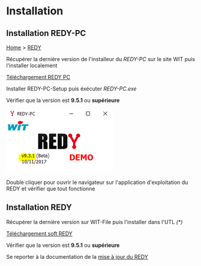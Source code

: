 # Installation

## Installation REDY-PC

[Home](../sitemap.md) > [REDY](index.md)

Récupérer la dernière version de l'installeur du *REDY-PC* sur le site WIT puis l'installer localement

[Téléchargement REDY PC](https://www.wit.fr/?page_id=14117&download-info=redy-pc)

Installer REDY-PC-Setup puis éxécuter *REDY-PC.exe*

Vérifier que la version est **9.5.1** ou **supérieure**

![REDY PC](assets/install_1.png)

Double cliquer pour ouvrir le navigateur sur l'application d'exploitation du REDY et vérifier que tout fonctionne

## Installation REDY

Récupérer la dernière version sur WIT-File puis l'installer dans l'UTL _(*)_

[Téléchargement soft REDY](https://www.wit.fr/?page_id=14117&download-info=soft-redy)

Vérifier que la version est **9.5.1** ou **supérieure**

Se reporter à la documentation de la [mise à jour du REDY](http://www.wit.fr/?page_id=14117&download-info=mise-a-jour-dun-redy-faq-70)